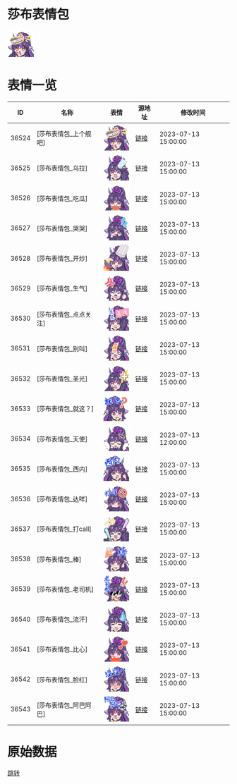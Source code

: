 # 莎布表情包

<img src="./cover.png" height="60" alt="cover" />

# 表情一览

|ID|名称|表情|源地址|修改时间|
|----|----|----|----|----|
|36524|[莎布表情包_上个舰吧]|<img src="./pic/036524_%5B莎布表情包_上个舰吧%5D.png" height="60" alt="上个舰吧"/>|[链接](https://i0.hdslb.com/bfs/garb/9e3839fbae31e0d7f56c0258fc1921f2902e9219.png)|2023-07-13 15:00:00|
|36525|[莎布表情包_乌拉]|<img src="./pic/036525_%5B莎布表情包_乌拉%5D.png" height="60" alt="乌拉"/>|[链接](https://i0.hdslb.com/bfs/garb/8fe0bf883a01beb3ff6181346f1df45bef587ea8.png)|2023-07-13 15:00:00|
|36526|[莎布表情包_吃瓜]|<img src="./pic/036526_%5B莎布表情包_吃瓜%5D.png" height="60" alt="吃瓜"/>|[链接](https://i0.hdslb.com/bfs/garb/f45b4e5295e297526440042d97b661e8cdfa49b0.png)|2023-07-13 15:00:00|
|36527|[莎布表情包_哭哭]|<img src="./pic/036527_%5B莎布表情包_哭哭%5D.png" height="60" alt="哭哭"/>|[链接](https://i0.hdslb.com/bfs/garb/10a5b1027086b3ede1d231054b3f48397745f024.png)|2023-07-13 15:00:00|
|36528|[莎布表情包_开炒]|<img src="./pic/036528_%5B莎布表情包_开炒%5D.png" height="60" alt="开炒"/>|[链接](https://i0.hdslb.com/bfs/garb/3fd81d49b6116160995c0e92ac50b0f4326bce37.png)|2023-07-13 15:00:00|
|36529|[莎布表情包_生气]|<img src="./pic/036529_%5B莎布表情包_生气%5D.png" height="60" alt="生气"/>|[链接](https://i0.hdslb.com/bfs/garb/1457eea746e89e0f8f137180b9bbe7d98d57d54b.png)|2023-07-13 15:00:00|
|36530|[莎布表情包_点点关注]|<img src="./pic/036530_%5B莎布表情包_点点关注%5D.png" height="60" alt="点点关注"/>|[链接](https://i0.hdslb.com/bfs/garb/a9d158a9bbb693b2c6a0d92c9cebcc1fe3bfb3ac.png)|2023-07-13 15:00:00|
|36531|[莎布表情包_别叫]|<img src="./pic/036531_%5B莎布表情包_别叫%5D.png" height="60" alt="别叫"/>|[链接](https://i0.hdslb.com/bfs/garb/ce6a837f637eee6bcda879c43d57fac8e37a2fe1.png)|2023-07-13 15:00:00|
|36532|[莎布表情包_圣光]|<img src="./pic/036532_%5B莎布表情包_圣光%5D.png" height="60" alt="圣光"/>|[链接](https://i0.hdslb.com/bfs/garb/4fae2db2e6e4c0b9bce727cb3f2d42ff9ca30a10.png)|2023-07-13 15:00:00|
|36533|[莎布表情包_就这？]|<img src="./pic/036533_%5B莎布表情包_就这？%5D.png" height="60" alt="就这？"/>|[链接](https://i0.hdslb.com/bfs/garb/6a91a968d8b1575f1e02a78a48e68517c17f0804.png)|2023-07-13 15:00:00|
|36534|[莎布表情包_天使]|<img src="./pic/036534_%5B莎布表情包_天使%5D.png" height="60" alt="天使"/>|[链接](https://i0.hdslb.com/bfs/garb/2416b357c364c91ab7a92293c27cfee4f6321fc6.png)|2023-07-13 12:00:00|
|36535|[莎布表情包_西内]|<img src="./pic/036535_%5B莎布表情包_西内%5D.png" height="60" alt="西内"/>|[链接](https://i0.hdslb.com/bfs/garb/ba941af2491bef2886b790350852b720700358b4.png)|2023-07-13 15:00:00|
|36536|[莎布表情包_达咩]|<img src="./pic/036536_%5B莎布表情包_达咩%5D.png" height="60" alt="达咩"/>|[链接](https://i0.hdslb.com/bfs/garb/50aec61cd8a30c763e093257aaa94097a064e70a.png)|2023-07-13 15:00:00|
|36537|[莎布表情包_打call]|<img src="./pic/036537_%5B莎布表情包_打call%5D.png" height="60" alt="打call"/>|[链接](https://i0.hdslb.com/bfs/garb/fdbe377c93851497279ab475093a96c2000e2679.png)|2023-07-13 15:00:00|
|36538|[莎布表情包_棒]|<img src="./pic/036538_%5B莎布表情包_棒%5D.png" height="60" alt="棒"/>|[链接](https://i0.hdslb.com/bfs/garb/85cac52789a1c8855cfc4049485e7536b7ff916f.png)|2023-07-13 15:00:00|
|36539|[莎布表情包_老司机]|<img src="./pic/036539_%5B莎布表情包_老司机%5D.png" height="60" alt="老司机"/>|[链接](https://i0.hdslb.com/bfs/garb/f0e921651a066f0a6df61e12ad73b93dcfb50594.png)|2023-07-13 15:00:00|
|36540|[莎布表情包_流汗]|<img src="./pic/036540_%5B莎布表情包_流汗%5D.png" height="60" alt="流汗"/>|[链接](https://i0.hdslb.com/bfs/garb/87d1161787423f3144f36bdd56d2d21e18c65601.png)|2023-07-13 15:00:00|
|36541|[莎布表情包_比心]|<img src="./pic/036541_%5B莎布表情包_比心%5D.png" height="60" alt="比心"/>|[链接](https://i0.hdslb.com/bfs/garb/92a30588f833402ca6ebfd7343a1f8401c6505ae.png)|2023-07-13 15:00:00|
|36542|[莎布表情包_脸红]|<img src="./pic/036542_%5B莎布表情包_脸红%5D.png" height="60" alt="脸红"/>|[链接](https://i0.hdslb.com/bfs/garb/75c218f1c87b360daf7ed4e1d0d8f40bcbc81ee0.png)|2023-07-13 15:00:00|
|36543|[莎布表情包_阿巴阿巴]|<img src="./pic/036543_%5B莎布表情包_阿巴阿巴%5D.png" height="60" alt="阿巴阿巴"/>|[链接](https://i0.hdslb.com/bfs/garb/b85e0f0a15afb32b03fd09def83d6e3ea8944f3a.png)|2023-07-13 15:00:00|

# 原始数据

[跳转](./raw.json)

